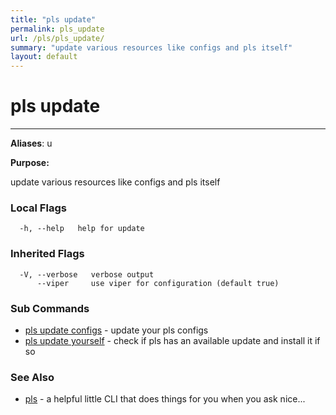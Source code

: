 ```yaml
---
title: "pls update"
permalink: pls_update
url: /pls/pls_update/
summary: "update various resources like configs and pls itself"
layout: default
---
```

# pls update 

---
**Aliases**: u

**Purpose:**

update various resources like configs and pls itself

### Local Flags

```
  -h, --help   help for update
```

### Inherited Flags

```
  -V, --verbose   verbose output
      --viper     use viper for configuration (default true)
```
### Sub Commands

* [pls update configs](/pls/pls_update_configs)	 - update your pls configs
* [pls update yourself](/pls/pls_update_yourself)	 - check if pls has an available update and install it if so

### See Also

* [pls](/pls/pls)	 - a helpful little CLI that does things for you when you ask nice...
